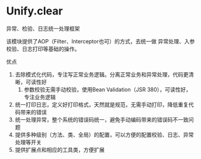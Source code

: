 # Unify.clear
异常、检验、日志统一处理框架

该模块提供了AOP（Filter、Interceptor也可）的方式，去统一做 异常处理、入参校验、日志打印等基础的操作。

优点

1. 去除模式化代码，专注写正常业务逻辑。分离正常业务和异常处理，代码更清晰，可读性好
   1. 参数校验无需手动校验，使用Bean Validation（JSR 380），可读性好，专注业务逻辑
2. 统一打印日志，定义好打印格式，天然就是规范，无需手动打印，降低重复代码带来的错误
3. 统一处理异常，整个系统的错误码统一，避免手动编码带来的错误码不一致问题
4. 提供多种级别（方法、类、全局）的配置，可以方便的配置校验、日志、异常处理等开关
5. 提供扩展点和相应的工具类，方便扩展
